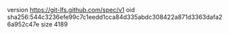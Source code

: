 version https://git-lfs.github.com/spec/v1
oid sha256:544c3236efe99c7c1eedd1cca84d335abdc308422a871d3363dafa26a952c47e
size 4189
